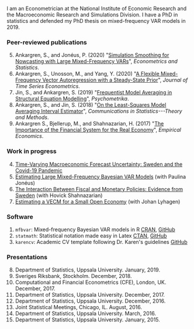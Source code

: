 I am an Econometrician at the National Institute of Economic Research and the Macroeconomic Research and Simulations Division. I have a PhD in statistics and defended my PhD thesis on mixed-frequency VAR models in 2019. 

### Peer-reviewed publications
5. Ankargren, S., and Jonéus, P. (2020) "[Simulation Smoothing for Nowcasting with Large Mixed-Frequency VARs](https://doi.org/10.1016/j.ecosta.2020.05.007)", *Econometrics and Statistics*.
4. Ankargren, S., Unosson, M., and Yang, Y. (2020) "[A Flexible Mixed-Frequency Vector Autoregression with a Steady-State Prior](https://www.degruyter.com/view/journals/jtse/ahead-of-print/article-10.1515-jtse-2018-0034/article-10.1515-jtse-2018-0034.xml)", *Journal of Time Series Econometrics*.
3. Jin, S., and Ankargren, S. (2019) "[Frequentist Model Averaging in Structural Equation Modelling](https://link.springer.com/article/10.1007/s11336-018-9624-y)", *Psychometrika*.
2. Ankargren, S., and Jin, S. (2018) "[On the Least-Squares Model Averaging Interval Estimator](http://www.tandfonline.com/doi/full/10.1080/03610926.2017.1300272)", *Communications in Statistics---Theory and Methods*.
1. Ankargren S., Bjellerup, M., and Shahnazarian, H. (2017) "[The Importance of the Financial System for the Real Economy](http://link.springer.com/article/10.1007/s00181-016-1175-4)", *Empirical Economics*.

### Work in progress

4. [Time-Varying Macroeconomic Forecast Uncertainty: Sweden and the Covid-19 Pandemic](https://www.konj.se/download/18.3d1e79df1746a00a2456b37f/1600240930956/Working%20paper%20153_Time-Varying%20Macroeconomic%20Forecast%20Uncertainty.pdf)
3. [Estimating Large Mixed-Frequency Bayesian VAR Models](https://arxiv.org/abs/1912.02231) (with Paulina Jonéus)
2. [The Interaction Between Fiscal and Monetary Policies: Evidence from Sweden](https://www.riksbank.se/globalassets/media/rapporter/working-papers/2019/no.-365-the-interaction-between-fiscal-and-monetary-policies-evidence-from-sweden.pdf) (with Hovick Shahnazarian)
1. [Estimating a VECM for a Small Open Economy](http://uu.diva-portal.org/smash/get/diva2:1239428/FULLTEXT01.pdf) (with Johan Lyhagen)

### Software

1. `mfbvar`: Mixed-frequency Bayesian VAR models in R [CRAN](https://CRAN.R-project.org/package=mfbvar), [GitHub](https://github.com/ankargren/mfbvar)
3. `statmath`: Statistical notation made easy in Latex [CTAN](https://ctan.org/pkg/statmath), [GitHub](https://github.com/ankargren/statmath)
4. `karencv`: Academic CV template following Dr. Karen's guidelines [GitHub](https://github.com/ankargren/karencv)


### Presentations

8. Department of Statistics, Uppsala University. January, 2019.
7. Sveriges Riksbank, Stockholm. December, 2018.
6. Computational and Financial Econometrics (CFE), London, UK. December, 2017. 
5. Department of Statistics, Uppsala University. December, 2017. 
4. Department of Statistics, Uppsala University. December, 2016.
3. Joint Statistical Meetings, Chicago, IL. August, 2016.
2. Department of Statistics, Uppsala University. March, 2016.
1. Department of Statistics, Uppsala University. January, 2015.

